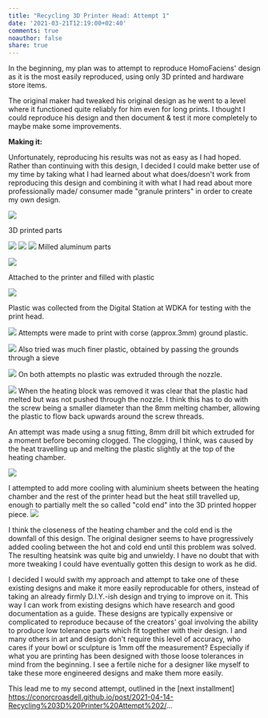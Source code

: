 ```yaml
---
title: "Recycling 3D Printer Head: Attempt 1"
date: '2021-03-21T12:19:00+02:40'
comments: true
noauthor: false
share: true
---
```

In the beginning, my plan was to attempt to reproduce HomoFaciens' design as it is the most easily reproduced, using only 3D printed and hardware store items.

The original maker had tweaked his original design as he went to a level where it functioned quite reliably for him even for long prints. I thought I could reproduce his design and then document & test it more completely to maybe make some improvements.

**Making it:**

Unfortunately, reproducing his results was not as easy as I had hoped. Rather than continuing with this design, I decided I could make better use of my time by taking what I had learned about what does/doesn't work from reproducing this design and combining it with what I had read about more professionally made/ consumer made "granule printers" in order to create my own design.

![](\/3D3333.jpg)

3D printed parts

![](\/3D3011.jpg)
![](\/3D3004.jpg)
![](\/3D3008.jpg)
Milled aluminum parts

![](\/3D3010.jpg)

Attached to the printer and filled with plastic

![](\/3D3334.jpg)

Plastic was collected from the Digital Station at WDKA for testing with the print head.

![](\/3D3014.jpg)
Attempts were made to print with corse (approx.3mm) ground plastic.

![](\/3D3017.jpg)
Also tried was much finer plastic, obtained by passing the grounds through a sieve

![](\/3D3013.jpg)
On both attempts no plastic was extruded through the nozzle.

![](\/3D3016.jpg)
When the heating block was removed it was clear that the plastic had melted but was not pushed through the nozzle. I think this has to do with the screw being a smaller diameter than the 8mm melting chamber, allowing the plastic to flow back upwards around the screw threads.

An attempt was made using a snug fitting, 8mm drill bit which extruded for a moment before becoming clogged. The clogging, I think, was caused by the heat travelling up and melting the plastic slightly at the top of the heating chamber.

![](\/3D3006.jpg)


I attempted to add more cooling with aluminium sheets between the heating chamber and the rest of the printer head but the heat still travelled up, enough to partially melt the so called "cold end" into the 3D printed hopper piece.
![](\/3D3007.jpg)

I think the closeness of the heating chamber and the cold end is the downfall of this design. The original designer seems to have progressively added cooling between the hot and cold end until this problem was solved. The resulting heatsink was quite big and unwieldy. I have no doubt that with more tweaking I could have eventually gotten this design to work as he did.







I decided I would swith my approach and attempt to take one of these existing designs and make it more easily reproducable for others, instead of taking an already firmly D.I.Y.-ish design and trying to improve on it. This way I can work from existing designs which have research and good documentation as a guide. These designs are typically expensive or complicated to reproduce because of the creators' goal involving the ability to produce low tolerance parts which fit together with their design. I and many others in art and design don't require this level of accuracy, who cares if your bowl or sculpture is 1mm off the measurement? Especially if what you are printing has been designed with those loose tolerances in mind from the beginning. I see a fertile niche for a designer like myself to take these more engineered designs and make them more easily.

This lead me to my second attempt, outlined in the [next installment] <https://conorcroasdell.github.io/post/2021-04-14-Recycling%203D%20Printer%20Attempt%202/>...
